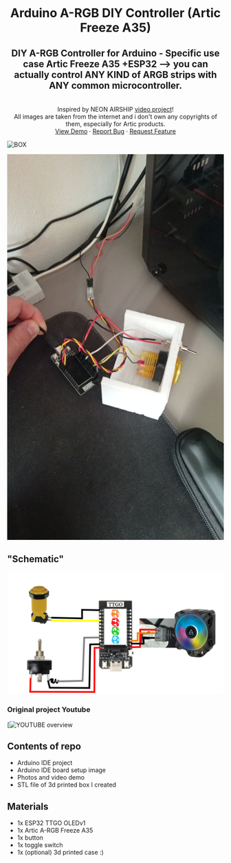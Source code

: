 <!-- PROJECT LOGO -->
<br />
<div align="center">

<h1 align="center">Arduino A-RGB DIY Controller (Artic Freeze A35)</h1>

  <p align="center">
    <h2>DIY A-RGB Controller for Arduino - Specific use case Artic Freeze A35 +ESP32 --> you can actually control ANY KIND of ARGB strips with ANY common microcontroller. </h2>
    <br /> Inspired by NEON AIRSHIP <a href="https://www.youtube.com/watch?v=HJnjesdXlAA">video project</a>!
    <br />
    All images are taken from the internet and i don't own any copyrights of them, especially for Artic products.
    <br />
    <!-- <a href="https://github.com/github_username/repo_name"><strong>Explore the docs »</strong></a> -->
    <a href="https://github.com/simoneScaravati/argb_arduino_controller/blob/main/resources/live_demo.gif">View Demo</a>
    ·
    <a href="https://github.com/simoneScaravati/argb_arduino_controller/issues">Report Bug</a>
    ·
    <a href="https://github.com/simoneScaravati/argb_arduino_controller/issues">Request Feature</a>
  </p>
</div>



<!-- TABLE OF CONTENTS -->
<!--
<details>
  <summary>Table of Contents</summary>
  <ol>
    <li>
      <a href="#about-the-project">About The Project</a>
      <ul>
        <li><a href="#built-with">Built With</a></li>
      </ul>
    </li>
    <li>
      <a href="#getting-started">Getting Started</a>
      <ul>
        <li><a href="#prerequisites">Prerequisites</a></li>
        <li><a href="#installation">Installation</a></li>
      </ul>
    </li>
    <li><a href="#usage">Usage</a></li>
    <li><a href="#Schematic">Schematic</a></li>
    <li><a href="#contributing">Contributing</a></li>
    <li><a href="#license">License</a></li>
    <li><a href="#contact">Contact</a></li>
    <li><a href="#acknowledgments">Acknowledgments</a></li>
  </ol>
</details>
-->


![BOX](https://github.com/simoneScaravati/argb_arduino_controller/blob/main/resources/live_demo.gif)

![BOX](https://github.com/simoneScaravati/argb_arduino_controller/blob/main/resources/cables_management.jpg)


## "Schematic"

![Schematic](https://github.com/simoneScaravati/argb_arduino_controller/blob/main/Scheme_argb_articFreeezeA35_esp32.png)

### Original project Youtube

[![YOUTUBE overview](https://www.youtube.com/watch?v=HJnjesdXlAA)

<!-- 
## Features & Sources

- Cheap & easy build under 10$
- Temperature controled (PID)
- Memories
- Micro soldering tip
- Serial command interface
- Ploter (outputs usefull data) 
- Great User Interface with output power Bargraph
- UI Sounds, with temperature reached warning.
- Open Source Arduino based
- Firmware Updates
- 3D Printed Case
- Wake up from standby iron pickup detection (by temperature sensing)
-->
## Contents of repo
- Arduino IDE project
- Arduino IDE board setup image
- Photos and video demo
- STL file of 3d printed box I created

## Materials

- 1x ESP32 TTGO OLEDv1
- 1x Artic A-RGB Freeze A35
- 1x button
- 1x toggle switch
- 1x (optional) 3d printed case :)







<!-- 
## ChangeLog

2018-4-11

- interfance feedback sounds, you can disable on settings
- temperature reached beep 

2018-4-9

- improved automatic pickup detection (must be more improved in the future)
- you can now choose the type of wake up from standby between manual (by clicking) or automatic (by temperature) 

-->

<!--
## Parts & Modules ##

100k thermistor (3950):


![](https://github.com/peekpt/MicroSolderingStation/raw/master/media/thermistor_100k_3950.jpg)


Arduino Uno R3 ch340:


![](https://github.com/peekpt/MicroSolderingStation/raw/master/media/uno_r3_ch340.jpg)


Rotary Encoder:


![](https://github.com/peekpt/MicroSolderingStation/raw/master/media/rotary_encoder.jpg)

USB Soldering Iron:


![](https://github.com/peekpt/MicroSolderingStation/raw/master/media/soldering_iron.jpg)

LCD:


![](https://github.com/peekpt/MicroSolderingStation/raw/master/media/lcd.jpg)

Switch:


![](https://github.com/peekpt/MicroSolderingStation/raw/master/media/rocker_switch.jpg)




-->













